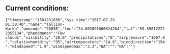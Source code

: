 ## Current conditions: 
 ``` {"timestamp":"1501281036","sys_time":"2017-07-29 01:30:40","name":"Tallinn-Harku","wmocode":"26038","lon":"24.602891666624284","lat":"59.398122222355134","phenomenon":"Few clouds","visibility":"20.0","precipitations":"0","airpressure":"1007.9","relativehumidity":"95","airtemperature":"14.8","winddirection":"194","windspeed":"1.9","windspeedmax":"3.3","NA":"","NA":""} ```
